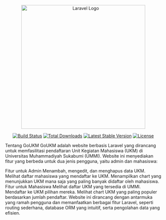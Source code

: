 <p align="center"> <a href="https://laravel.com" target="_blank"><img src="https://raw.githubusercontent.com/laravel/art/master/logo-lockup/5%20SVG/2%20CMYK/1%20Full%20Color/laravel-logolockup-cmyk-red.svg" width="400" alt="Laravel Logo"></a></p> <p align="center"> <a href="https://github.com/laravel/framework/actions"><img src="https://github.com/laravel/framework/workflows/tests/badge.svg" alt="Build Status"></a> <a href="https://packagist.org/packages/laravel/framework"><img src="https://img.shields.io/packagist/dt/laravel/framework" alt="Total Downloads"></a> <a href="https://packagist.org/packages/laravel/framework"><img src="https://img.shields.io/packagist/v/laravel/framework" alt="Latest Stable Version"></a> <a href="https://packagist.org/packages/laravel/framework"><img src="https://img.shields.io/packagist/l/laravel/framework" alt="License"></a> </p>
Tentang GoUKM
GoUKM adalah website berbasis Laravel yang dirancang untuk memfasilitasi pendaftaran Unit Kegiatan Mahasiswa (UKM) di Universitas Muhammadiyah Sukabumi (UMMI). Website ini menyediakan fitur yang berbeda untuk dua jenis pengguna, yaitu admin dan mahasiswa:

Fitur untuk Admin
Menambah, mengedit, dan menghapus data UKM.
Melihat daftar mahasiswa yang mendaftar ke UKM.
Menampilkan chart yang menunjukkan UKM mana saja yang paling banyak didaftar oleh mahasiswa.
Fitur untuk Mahasiswa
Melihat daftar UKM yang tersedia di UMMI.
Mendaftar ke UKM pilihan mereka.
Melihat chart UKM yang paling populer berdasarkan jumlah pendaftar.
Website ini dirancang dengan antarmuka yang ramah pengguna dan memanfaatkan berbagai fitur Laravel, seperti routing sederhana, database ORM yang intuitif, serta pengolahan data yang efisien.
